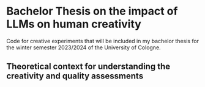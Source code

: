 
# Bachelor Thesis on the impact of LLMs on human creativity
Code for creative experiments that will be included in my bachelor thesis for the winter semester 2023/2024 of the University of Cologne. 

## Theoretical context for understanding the creativity and quality assessments
